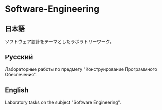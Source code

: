 # Software-Engineering
## 日本語
ソフトウェア設計をテーマとしたラボラトリーワーク。
## Русский
Лабораторные работы по предмету "Конструирование Программного Обеспечения".
## English
Laboratory tasks on the subject "Software Engineering".
